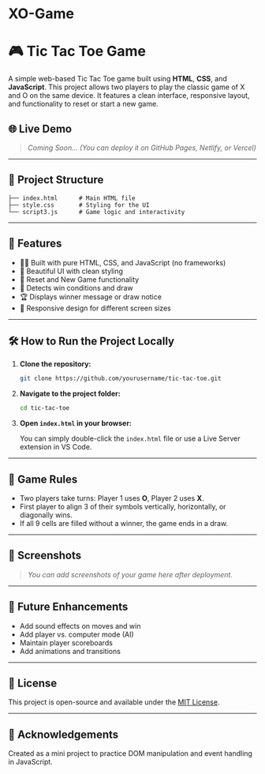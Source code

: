 # XO-Game

# 🎮 Tic Tac Toe Game

A simple web-based Tic Tac Toe game built using **HTML**, **CSS**, and **JavaScript**. This project allows two players to play the classic game of X and O on the same device. It features a clean interface, responsive layout, and functionality to reset or start a new game.

## 🌐 Live Demo

> _Coming Soon... (You can deploy it on GitHub Pages, Netlify, or Vercel)_

---

## 📁 Project Structure

```
├── index.html      # Main HTML file
├── style.css       # Styling for the UI
└── script3.js      # Game logic and interactivity
```

---

## 🚀 Features

- 👨‍💻 Built with pure HTML, CSS, and JavaScript (no frameworks)
- 🎨 Beautiful UI with clean styling
- 🔁 Reset and New Game functionality
- 🧠 Detects win conditions and draw
- 🏆 Displays winner message or draw notice
- 📱 Responsive design for different screen sizes

---

## 🛠 How to Run the Project Locally

1. **Clone the repository:**

   ```bash
   git clone https://github.com/yourusername/tic-tac-toe.git
   ```

2. **Navigate to the project folder:**

   ```bash
   cd tic-tac-toe
   ```

3. **Open `index.html` in your browser:**

   You can simply double-click the `index.html` file or use a Live Server extension in VS Code.

---

## 🧩 Game Rules

- Two players take turns: Player 1 uses **O**, Player 2 uses **X**.
- First player to align 3 of their symbols vertically, horizontally, or diagonally wins.
- If all 9 cells are filled without a winner, the game ends in a draw.

---

## 📸 Screenshots

> _You can add screenshots of your game here after deployment._

---

## 📌 Future Enhancements

- Add sound effects on moves and win
- Add player vs. computer mode (AI)
- Maintain player scoreboards
- Add animations and transitions

---

## 📄 License

This project is open-source and available under the [MIT License](https://opensource.org/licenses/MIT).

---

## 🙌 Acknowledgements

Created as a mini project to practice DOM manipulation and event handling in JavaScript.
